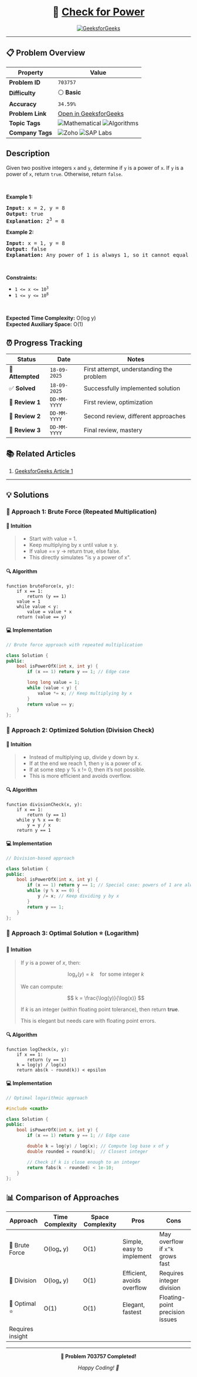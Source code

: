 <div align="center">

# 🧠 [Check for Power](https://www.geeksforgeeks.org/problems/check-if-a-number-is-power-of-another-number5442/1)

[![GeeksforGeeks](https://img.shields.io/badge/GeeksforGeeks-Problem-0F9D58?style=for-the-badge&logo=geeksforgeeks&logoColor=white)](https://www.geeksforgeeks.org/problems/check-if-a-number-is-power-of-another-number5442/1)

</div>

---

## 📋 Problem Overview

| Property         | Value                                                                                                                                                             |
| ---------------- | ----------------------------------------------------------------------------------------------------------------------------------------------------------------- |
| **Problem ID**   | `703757`                                                                                                                                                          |
| **Difficulty**   | ⚪ **Basic**                                                                                                                                                      |
| **Accuracy**     | `34.59%`                                                                                                                                                          |
| **Problem Link** | [Open in GeeksforGeeks](https://www.geeksforgeeks.org/problems/check-if-a-number-is-power-of-another-number5442/1)                                                |
| **Topic Tags**   | ![Mathematical](https://img.shields.io/badge/-Mathematical-blue?style=flat-square) ![Algorithms](https://img.shields.io/badge/-Algorithms-blue?style=flat-square) |
| **Company Tags** | ![Zoho](https://img.shields.io/badge/-Zoho-orange?style=flat-square) ![SAP Labs](https://img.shields.io/badge/-SAP%20Labs-orange?style=flat-square)               |

## Description

<!-- description:start -->

<p>Given two positive integers <code>x</code> and <code>y</code>, determine if <code>y</code> is a power of <code>x</code>. If <code>y</code> is a power of <code>x</code>, return <code>true</code>. Otherwise, return <code>false</code>.</p>

<p>&nbsp;</p>
<p><strong class="example">Example 1:</strong></p>

<pre>
<strong>Input:</strong> x = 2, y = 8
<strong>Output:</strong> true
<strong>Explanation:</strong> 2<sup>3</sup> = 8
</pre>

<p><strong class="example">Example 2:</strong></p>

<pre>
<strong>Input:</strong> x = 1, y = 8
<strong>Output:</strong> false
<strong>Explanation:</strong> Any power of 1 is always 1, so it cannot equal 8.
</pre>

<p>&nbsp;</p>
<p><strong>Constraints:</strong></p>

<ul>
  <li><code>1 &lt;= x &lt;= 10<sup>3</sup></code></li>
  <li><code>1 &lt;= y &lt;= 10<sup>8</sup></code></li>
</ul>

<p>&nbsp;</p>
<p><strong>Expected Time Complexity:</strong> O(log y)<br>
<strong>Expected Auxiliary Space:</strong> O(1)</p>
<!-- description:end -->

## ⏰ Progress Tracking

| Status           | Date         | Notes                                    |
| ---------------- | ------------ | ---------------------------------------- |
| 🎯 **Attempted** | `18-09-2025` | First attempt, understanding the problem |
| ✅ **Solved**    | `18-09-2025` | Successfully implemented solution        |
| 🔄 **Review 1**  | `DD-MM-YYYY` | First review, optimization               |
| 🔄 **Review 2**  | `DD-MM-YYYY` | Second review, different approaches      |
| 🔄 **Review 3**  | `DD-MM-YYYY` | Final review, mastery                    |

## 📚 Related Articles

1. [GeeksforGeeks Article 1](https://www.geeksforgeeks.org/check-if-a-number-is-power-of-another-number/)

---

## 💡 Solutions

### 🥉 Approach 1: Brute Force (Repeated Multiplication)

#### 📝 Intuition

> - Start with value = 1.
> - Keep multiplying by x until value ≥ y.
> - If value == y → return true, else false.
> - This directly simulates "is y a power of x".

#### 🔍 Algorithm

```pseudo
function bruteForce(x, y):
    if x == 1:
        return (y == 1)
    value = 1
    while value < y:
        value = value * x
    return (value == y)
```

#### 💻 Implementation

```cpp
// Brute force approach with repeated multiplication

class Solution {
public:
    bool isPowerOfX(int x, int y) {
        if (x == 1) return y == 1; // Edge case

        long long value = 1;
        while (value < y) {
            value *= x; // Keep multiplying by x
        }
        return value == y;
    }
};
```

### 🥈 Approach 2: Optimized Solution (Division Check)

#### 📝 Intuition

> - Instead of multiplying up, divide y down by x.
> - If at the end we reach 1, then y is a power of x.
> - If at some step y % x != 0, then it’s not possible.
> - This is more efficient and avoids overflow.

#### 🔍 Algorithm

```pseudo
function divisionCheck(x, y):
    if x == 1:
        return (y == 1)
    while y % x == 0:
        y = y / x
    return y == 1
```

#### 💻 Implementation

```cpp
// Division-based approach

class Solution {
public:
    bool isPowerOfX(int x, int y) {
        if (x == 1) return y == 1; // Special case: powers of 1 are always 1
        while (y % x == 0) {
            y /= x; // Keep dividing y by x
        }
        return y == 1;
    }
};
```

### 🥇 Approach 3: Optimal Solution ⭐ (Logarithm)

#### 📝 Intuition

> If $y$ is a power of $x$, then:
>
> $$
> \log_x(y) = k \quad \text{for some integer } k
> $$
>
> We can compute:
>
> $$
> k = \frac{\log(y)}{\log(x)}
> $$
>
> If $k$ is an integer (within floating point tolerance), then return **true**.
>
> This is elegant but needs care with floating point errors.

#### 🔍 Algorithm

```pseudo
function logCheck(x, y):
    if x == 1:
        return (y == 1)
    k = log(y) / log(x)
    return abs(k - round(k)) < epsilon
```

#### 💻 Implementation

```cpp
// Optimal logarithmic approach

#include <cmath>

class Solution {
public:
    bool isPowerOfX(int x, int y) {
        if (x == 1) return y == 1; // Edge case

        double k = log(y) / log(x); // Compute log base x of y
        double rounded = round(k);  // Closest integer

        // Check if k is close enough to an integer
        return fabs(k - rounded) < 1e-10;
    }
};
```

## 📊 Comparison of Approaches

| Approach         | Time Complexity | Space Complexity | Pros                       | Cons                             |
| ---------------- | --------------- | ---------------- | -------------------------- | -------------------------------- |
| 🥉 Brute Force   | O(logₓ y)       | O(1)             | Simple, easy to implement  | May overflow if `x^k` grows fast |
| 🥈 Division      | O(logₓ y)       | O(1)             | Efficient, avoids overflow | Requires integer division        |
| 🥇 Optimal ⭐    | O(1)            | O(1)             | Elegant, fastest           | Floating-point precision issues  |
| Requires insight |

---

<div align="center">

**🎯 Problem 703757 Completed!**

_Happy Coding! 🚀_

</div>
